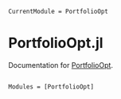 ```@meta
CurrentModule = PortfolioOpt
```

# PortfolioOpt.jl

Documentation for [PortfolioOpt](https://github.com/bicepjai/PortfolioOpt.jl).

```@index
```

```@autodocs
Modules = [PortfolioOpt]
```
